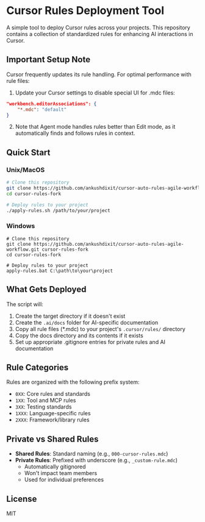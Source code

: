# Cursor Rules Deployment Tool

A simple tool to deploy Cursor rules across your projects. This repository contains a collection of standardized rules for enhancing AI interactions in Cursor.

## Important Setup Note

Cursor frequently updates its rule handling. For optimal performance with rule files:

1. Update your Cursor settings to disable special UI for .mdc files:
```json
"workbench.editorAssociations": {
    "*.mdc": "default"
}
```

2. Note that Agent mode handles rules better than Edit mode, as it automatically finds and follows rules in context.

## Quick Start

### Unix/MacOS
```bash
# Clone this repository
git clone https://github.com/ankushdixit/cursor-auto-rules-agile-workflow.git cursor-rules-fork
cd cursor-rules-fork

# Deploy rules to your project
./apply-rules.sh /path/to/your/project
```

### Windows
```batch
# Clone this repository
git clone https://github.com/ankushdixit/cursor-auto-rules-agile-workflow.git cursor-rules-fork
cd cursor-rules-fork

# Deploy rules to your project
apply-rules.bat C:\path\to\your\project
```

## What Gets Deployed

The script will:
1. Create the target directory if it doesn't exist
2. Create the `.ai/docs` folder for AI-specific documentation
3. Copy all rule files (*.mdc) to your project's `.cursor/rules/` directory
4. Copy the docs directory and its contents if it exists
5. Set up appropriate .gitignore entries for private rules and AI documentation

## Rule Categories

Rules are organized with the following prefix system:
- `0XX`: Core rules and standards
- `1XX`: Tool and MCP rules
- `3XX`: Testing standards
- `1XXX`: Language-specific rules
- `2XXX`: Framework/library rules

## Private vs Shared Rules

- **Shared Rules**: Standard naming (e.g., `000-cursor-rules.mdc`)
- **Private Rules**: Prefixed with underscore (e.g., `_custom-rule.mdc`)
  - Automatically gitignored
  - Won't impact team members
  - Used for individual preferences

## License

MIT
